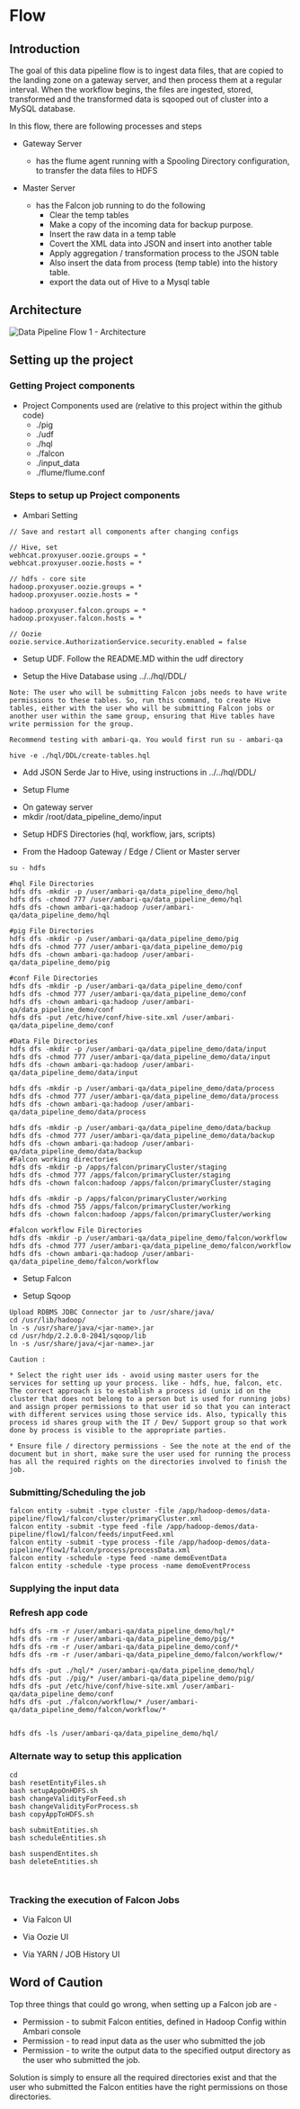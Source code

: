 # Flow

## Introduction

The goal of this data pipeline flow is to ingest data files, that are copied to the landing zone on a gateway server, and then process them at a regular interval. When the workflow begins, the files are ingested, stored, transformed and the transformed data is sqooped out of cluster into a MySQL database. 

In this flow, there are following processes and steps 

* Gateway Server
	* has the flume agent running with a Spooling Directory configuration, to transfer the data files to HDFS
	
* Master Server 
	* has the Falcon job running to do the following	
		* Clear the temp tables
		* Make a copy of the incoming data for backup purpose. 
		* Insert the raw data in a temp table
		* Covert the XML data into JSON and insert into another table 
		* Apply aggregation / transformation process to the JSON table 
		* Also insert the data from process (temp table) into the history table.
		* export the data out of Hive to a Mysql table
		
## Architecture

![Data Pipeline Flow 1 - Architecture](https://raw.githubusercontent.com/sainib/hadoop-demos/master/data-pipeline/flow1/architecture.png)		

## Setting up the project		

### Getting Project components

* Project Components used are (relative to this project within the github code) 
	* ./pig
	* ./udf
	* ./hql
	* ./falcon
	* ./input_data
	* ./flume/flume.conf
	

### Steps to setup up Project components

* Ambari Setting
```
// Save and restart all components after changing configs

// Hive, set
webhcat.proxyuser.oozie.groups = *
webhcat.proxyuser.oozie.hosts = *

// hdfs - core site
hadoop.proxyuser.oozie.groups = *
hadoop.proxyuser.oozie.hosts = *

hadoop.proxyuser.falcon.groups = *
hadoop.proxyuser.falcon.hosts = *

// Oozie
oozie.service.AuthorizationService.security.enabled = false

```

* Setup UDF. Follow the README.MD within the udf directory

* Setup the Hive Database using ../../hql/DDL/
```
Note: The user who will be submitting Falcon jobs needs to have write permissions to these tables. So, run this command, to create Hive tables, either with the user who will be submitting Falcon jobs or another user within the same group, ensuring that Hive tables have write permission for the group.

Recommend testing with ambari-qa. You would first run su - ambari-qa

hive -e ./hql/DDL/create-tables.hql
```

* Add JSON Serde Jar to Hive, using instructions in  ../../hql/DDL/

* Setup Flume
 - On gateway server 
 - mkdir /root/data_pipeline_demo/input

* Setup HDFS Directories (hql, workflow, jars, scripts)
 - From the Hadoop Gateway / Edge / Client or Master server 
 ```
 su - hdfs 

 #hql File Directories 
hdfs dfs -mkdir -p /user/ambari-qa/data_pipeline_demo/hql
hdfs dfs -chmod 777 /user/ambari-qa/data_pipeline_demo/hql
hdfs dfs -chown ambari-qa:hadoop /user/ambari-qa/data_pipeline_demo/hql

 #pig File Directories 
hdfs dfs -mkdir -p /user/ambari-qa/data_pipeline_demo/pig
hdfs dfs -chmod 777 /user/ambari-qa/data_pipeline_demo/pig
hdfs dfs -chown ambari-qa:hadoop /user/ambari-qa/data_pipeline_demo/pig
 
 #conf File Directories 
hdfs dfs -mkdir -p /user/ambari-qa/data_pipeline_demo/conf
hdfs dfs -chmod 777 /user/ambari-qa/data_pipeline_demo/conf
hdfs dfs -chown ambari-qa:hadoop /user/ambari-qa/data_pipeline_demo/conf
hdfs dfs -put /etc/hive/conf/hive-site.xml /user/ambari-qa/data_pipeline_demo/conf
 
 #Data File Directories 
hdfs dfs -mkdir -p /user/ambari-qa/data_pipeline_demo/data/input
hdfs dfs -chmod 777 /user/ambari-qa/data_pipeline_demo/data/input
hdfs dfs -chown ambari-qa:hadoop /user/ambari-qa/data_pipeline_demo/data/input
 
hdfs dfs -mkdir -p /user/ambari-qa/data_pipeline_demo/data/process
hdfs dfs -chmod 777 /user/ambari-qa/data_pipeline_demo/data/process
hdfs dfs -chown ambari-qa:hadoop /user/ambari-qa/data_pipeline_demo/data/process

hdfs dfs -mkdir -p /user/ambari-qa/data_pipeline_demo/data/backup
hdfs dfs -chmod 777 /user/ambari-qa/data_pipeline_demo/data/backup
hdfs dfs -chown ambari-qa:hadoop /user/ambari-qa/data_pipeline_demo/data/backup
#Falcon working directories 
hdfs dfs -mkdir -p /apps/falcon/primaryCluster/staging
hdfs dfs -chmod 777 /apps/falcon/primaryCluster/staging
hdfs dfs -chown falcon:hadoop /apps/falcon/primaryCluster/staging

hdfs dfs -mkdir -p /apps/falcon/primaryCluster/working
hdfs dfs -chmod 755 /apps/falcon/primaryCluster/working
hdfs dfs -chown falcon:hadoop /apps/falcon/primaryCluster/working

 #falcon workflow File Directories 
hdfs dfs -mkdir -p /user/ambari-qa/data_pipeline_demo/falcon/workflow
hdfs dfs -chmod 777 /user/ambari-qa/data_pipeline_demo/falcon/workflow
hdfs dfs -chown ambari-qa:hadoop /user/ambari-qa/data_pipeline_demo/falcon/workflow
```

* Setup Falcon

* Setup Sqoop
```
Upload RDBMS JDBC Connector jar to /usr/share/java/
cd /usr/lib/hadoop/
ln -s /usr/share/java/<jar-name>.jar
cd /usr/hdp/2.2.0.0-2041/sqoop/lib
ln -s /usr/share/java/<jar-name>.jar
```

```
Caution : 

* Select the right user ids - avoid using master users for the services for setting up your process. like - hdfs, hue, falcon, etc. The correct approach is to establish a process id (unix id on the cluster that does not belong to a person but is used for running jobs) and assign proper permissions to that user id so that you can interact with different services using those service ids. Also, typically this process id shares group with the IT / Dev/ Support group so that work done by process is visible to the appropriate parties. 

* Ensure file / directory permissions - See the note at the end of the document but in short, make sure the user used for running the process has all the required rights on the directories involved to finish the job. 

```

### Submitting/Scheduling the job
```
falcon entity -submit -type cluster -file /app/hadoop-demos/data-pipeline/flow1/falcon/cluster/primaryCluster.xml
falcon entity -submit -type feed -file /app/hadoop-demos/data-pipeline/flow1/falcon/feeds/inputFeed.xml
falcon entity -submit -type process -file /app/hadoop-demos/data-pipeline/flow1/falcon/process/processData.xml
falcon entity -schedule -type feed -name demoEventData
falcon entity -schedule -type process -name demoEventProcess
```


### Supplying the input data 


### Refresh app code
```
hdfs dfs -rm -r /user/ambari-qa/data_pipeline_demo/hql/*
hdfs dfs -rm -r /user/ambari-qa/data_pipeline_demo/pig/*
hdfs dfs -rm -r /user/ambari-qa/data_pipeline_demo/conf/*
hdfs dfs -rm -r /user/ambari-qa/data_pipeline_demo/falcon/workflow/*

hdfs dfs -put ./hql/* /user/ambari-qa/data_pipeline_demo/hql/
hdfs dfs -put ./pig/* /user/ambari-qa/data_pipeline_demo/pig/
hdfs dfs -put /etc/hive/conf/hive-site.xml /user/ambari-qa/data_pipeline_demo/conf
hdfs dfs -put ./falcon/workflow/* /user/ambari-qa/data_pipeline_demo/falcon/workflow/*


hdfs dfs -ls /user/ambari-qa/data_pipeline_demo/hql/

```


### Alternate way to setup this application 
```
cd 
bash resetEntityFiles.sh 
bash setupAppOnHDFS.sh
bash changeValidityForFeed.sh 
bash changeValidityForProcess.sh 
bash copyAppToHDFS.sh 

bash submitEntities.sh
bash scheduleEntities.sh

bash suspendEntites.sh
bash deleteEntities.sh

 
 ```

### Tracking the execution of Falcon Jobs

* Via Falcon UI 

* Via Oozie UI 

* Via YARN / JOB History UI


## Word of Caution 

Top three things that could go wrong, when setting up a Falcon job are - 

* Permission - to submit Falcon entities, defined in Hadoop Config within Ambari console
* Permission - to read input data as the user who submitted the job
* Permission - to write the output data to the specified output directory as the user who submitted the job. 

Solution is simply to ensure all the required directories exist and that the user who submitted the Falcon entities have the right permissions on those directories. 


